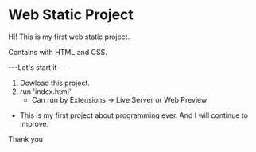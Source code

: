 # Web Static Project

Hi! This is my first web static project.

Contains with HTML and CSS.

---Let's start it---

1. Dowload this project.
2. run 'index.html'
    - Can run by Extensions -> Live Server or Web Preview

* This is my first project about programming ever. And I will continue to improve.

Thank you